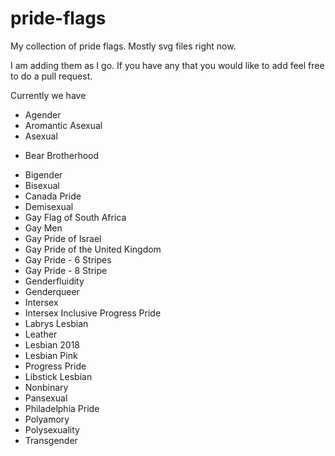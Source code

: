 # pride-flags
My collection of pride flags. Mostly svg files right now.

I am adding them as I go. If you have any that you would like to add feel free to do a pull request.

Currently we have

- Agender
- Aromantic Asexual
- Asexual
* Bear Brotherhood
- Bigender
- Bisexual
- Canada Pride
- Demisexual
- Gay Flag of South Africa
- Gay Men
- Gay Pride of Israel
- Gay Pride of the United Kingdom
- Gay Pride - 6 Stripes
- Gay Pride - 8 Stripe
- Genderfluidity
- Genderqueer
- Intersex
- Intersex Inclusive Progress Pride
- Labrys Lesbian
- Leather
- Lesbian 2018
- Lesbian Pink
- Progress Pride
- Libstick Lesbian
- Nonbinary
- Pansexual
- Philadelphia Pride
- Polyamory
- Polysexuality
- Transgender
